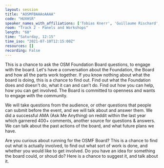 ```yaml
---
layout: session
title: "AOSMFBAAAoAAAA"
code: "HUXHSR"
speaker_names_with_affiliations: ['Tobias Knerr', 'Guillaume Rischard', 'Allan Mustard', 'R. A. McCann', 'Jean-Marc Liotier']
room: "Track 2 - Panels and Workshops"
length: "60"
time: "Saturday, 12:15"
time_iso: "2021-07-10T12:15:00Z"
resources: []
recording: False
---
```

This is a chance to ask the OSM Foundation Board questions, to engage with the board. Let's have a conversation about the Foundation, the Board and how all the parts work together. If you know nothing about what the board is doing, this is a chance to find out. Find out what the Foundation does and doesn't do, what it can and can't do. Find out how you can help, how you can get involved. The Board is committed to openness and wants to engage with the community.

We will take questions from the audience, or other questions that people can submit before the event, and we will talk about and answer them. We did a successful AMA (Ask Me Anything) on reddit within the last year which garnered 400+ comments, another source for questions &amp; answers.
We can talk about the past actions of the board, and what future plans we have.

Are you curious about running for the OSMF Board? This is a chance to find out what is actually involved, to find out what sort of work is done, and whether you would like to get involved. Do you have an idea for something the board could, or shoud do? Here is a chance to suggest it, and talk about it.
